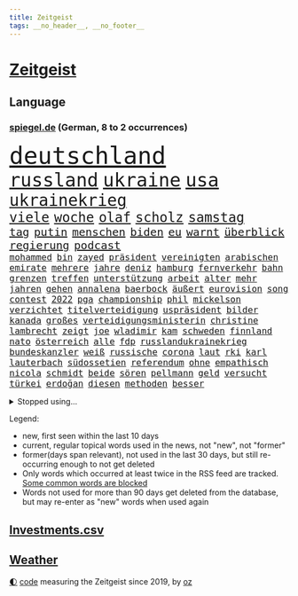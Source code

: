 ```yaml
---
title: Zeitgeist
tags: __no_header__, __no_footer__
---
```


# [Zeitgeist](https://oliz.io/zeitgeist/)

## Language

<h3><a href="https://www.spiegel.de" target="_blank">spiegel.de</a> (German, 8 to 2 occurrences)</h3>
<p style="font-family:monospace">
<span style="font-size:32pt"><a href="news_links.html#deutschland" class="current">deutschland</a></span>
<br>
<span style="font-size:25pt"><a href="news_links.html#russland" class="current">russland</a></span>
<span style="font-size:25pt"><a href="news_links.html#ukraine" class="current">ukraine</a></span>
<span style="font-size:25pt"><a href="news_links.html#usa" class="current">usa</a></span>
<br>
<span style="font-size:22pt"><a href="news_links.html#ukrainekrieg" class="current">ukrainekrieg</a></span>
<br>
<span style="font-size:18pt"><a href="news_links.html#viele" class="current">viele</a></span>
<span style="font-size:18pt"><a href="news_links.html#woche" class="current">woche</a></span>
<span style="font-size:18pt"><a href="news_links.html#olaf" class="current">olaf</a></span>
<span style="font-size:18pt"><a href="news_links.html#scholz" class="current">scholz</a></span>
<span style="font-size:18pt"><a href="news_links.html#samstag" class="current">samstag</a></span>
<br>
<span style="font-size:15pt"><a href="news_links.html#tag" class="current">tag</a></span>
<span style="font-size:15pt"><a href="news_links.html#putin" class="current">putin</a></span>
<span style="font-size:15pt"><a href="news_links.html#menschen" class="current">menschen</a></span>
<span style="font-size:15pt"><a href="news_links.html#biden" class="current">biden</a></span>
<span style="font-size:15pt"><a href="news_links.html#eu" class="current">eu</a></span>
<span style="font-size:15pt"><a href="news_links.html#warnt" class="current">warnt</a></span>
<span style="font-size:15pt"><a href="news_links.html#überblick" class="current">überblick</a></span>
<span style="font-size:15pt"><a href="news_links.html#regierung" class="current">regierung</a></span>
<span style="font-size:15pt"><a href="news_links.html#podcast" class="current">podcast</a></span>
<br>
<span style="font-size:12pt"><a href="news_links.html#mohammed" class="current">mohammed</a></span>
<span style="font-size:12pt"><a href="news_links.html#bin" class="current">bin</a></span>
<span style="font-size:12pt"><a href="news_links.html#zayed" class="new">zayed</a></span>
<span style="font-size:12pt"><a href="news_links.html#präsident" class="current">präsident</a></span>
<span style="font-size:12pt"><a href="news_links.html#vereinigten" class="current">vereinigten</a></span>
<span style="font-size:12pt"><a href="news_links.html#arabischen" class="current">arabischen</a></span>
<span style="font-size:12pt"><a href="news_links.html#emirate" class="current">emirate</a></span>
<span style="font-size:12pt"><a href="news_links.html#mehrere" class="current">mehrere</a></span>
<span style="font-size:12pt"><a href="news_links.html#jahre" class="current">jahre</a></span>
<span style="font-size:12pt"><a href="news_links.html#deniz" class="current">deniz</a></span>
<span style="font-size:12pt"><a href="news_links.html#hamburg" class="current">hamburg</a></span>
<span style="font-size:12pt"><a href="news_links.html#fernverkehr" class="new">fernverkehr</a></span>
<span style="font-size:12pt"><a href="news_links.html#bahn" class="current">bahn</a></span>
<span style="font-size:12pt"><a href="news_links.html#grenzen" class="current">grenzen</a></span>
<span style="font-size:12pt"><a href="news_links.html#treffen" class="current">treffen</a></span>
<span style="font-size:12pt"><a href="news_links.html#unterstützung" class="current">unterstützung</a></span>
<span style="font-size:12pt"><a href="news_links.html#arbeit" class="current">arbeit</a></span>
<span style="font-size:12pt"><a href="news_links.html#alter" class="current">alter</a></span>
<span style="font-size:12pt"><a href="news_links.html#mehr" class="current">mehr</a></span>
<span style="font-size:12pt"><a href="news_links.html#jahren" class="current">jahren</a></span>
<span style="font-size:12pt"><a href="news_links.html#gehen" class="current">gehen</a></span>
<span style="font-size:12pt"><a href="news_links.html#annalena" class="current">annalena</a></span>
<span style="font-size:12pt"><a href="news_links.html#baerbock" class="current">baerbock</a></span>
<span style="font-size:12pt"><a href="news_links.html#äußert" class="current">äußert</a></span>
<span style="font-size:12pt"><a href="news_links.html#eurovision" class="current">eurovision</a></span>
<span style="font-size:12pt"><a href="news_links.html#song" class="current">song</a></span>
<span style="font-size:12pt"><a href="news_links.html#contest" class="current">contest</a></span>
<span style="font-size:12pt"><a href="news_links.html#2022" class="current">2022</a></span>
<span style="font-size:12pt"><a href="news_links.html#pga" class="new">pga</a></span>
<span style="font-size:12pt"><a href="news_links.html#championship" class="new">championship</a></span>
<span style="font-size:12pt"><a href="news_links.html#phil" class="current">phil</a></span>
<span style="font-size:12pt"><a href="news_links.html#mickelson" class="new">mickelson</a></span>
<span style="font-size:12pt"><a href="news_links.html#verzichtet" class="current">verzichtet</a></span>
<span style="font-size:12pt"><a href="news_links.html#titelverteidigung" class="new">titelverteidigung</a></span>
<span style="font-size:12pt"><a href="news_links.html#uspräsident" class="current">uspräsident</a></span>
<span style="font-size:12pt"><a href="news_links.html#bilder" class="current">bilder</a></span>
<span style="font-size:12pt"><a href="news_links.html#kanada" class="current">kanada</a></span>
<span style="font-size:12pt"><a href="news_links.html#großes" class="current">großes</a></span>
<span style="font-size:12pt"><a href="news_links.html#verteidigungsministerin" class="current">verteidigungsministerin</a></span>
<span style="font-size:12pt"><a href="news_links.html#christine" class="current">christine</a></span>
<span style="font-size:12pt"><a href="news_links.html#lambrecht" class="current">lambrecht</a></span>
<span style="font-size:12pt"><a href="news_links.html#zeigt" class="current">zeigt</a></span>
<span style="font-size:12pt"><a href="news_links.html#joe" class="current">joe</a></span>
<span style="font-size:12pt"><a href="news_links.html#wladimir" class="current">wladimir</a></span>
<span style="font-size:12pt"><a href="news_links.html#kam" class="current">kam</a></span>
<span style="font-size:12pt"><a href="news_links.html#schweden" class="current">schweden</a></span>
<span style="font-size:12pt"><a href="news_links.html#finnland" class="current">finnland</a></span>
<span style="font-size:12pt"><a href="news_links.html#nato" class="current">nato</a></span>
<span style="font-size:12pt"><a href="news_links.html#österreich" class="current">österreich</a></span>
<span style="font-size:12pt"><a href="news_links.html#alle" class="current">alle</a></span>
<span style="font-size:12pt"><a href="news_links.html#fdp" class="current">fdp</a></span>
<span style="font-size:12pt"><a href="news_links.html#russlandukrainekrieg" class="current">russlandukrainekrieg</a></span>
<span style="font-size:12pt"><a href="news_links.html#bundeskanzler" class="current">bundeskanzler</a></span>
<span style="font-size:12pt"><a href="news_links.html#weiß" class="current">weiß</a></span>
<span style="font-size:12pt"><a href="news_links.html#russische" class="current">russische</a></span>
<span style="font-size:12pt"><a href="news_links.html#corona" class="current">corona</a></span>
<span style="font-size:12pt"><a href="news_links.html#laut" class="current">laut</a></span>
<span style="font-size:12pt"><a href="news_links.html#rki" class="current">rki</a></span>
<span style="font-size:12pt"><a href="news_links.html#karl" class="current">karl</a></span>
<span style="font-size:12pt"><a href="news_links.html#lauterbach" class="current">lauterbach</a></span>
<span style="font-size:12pt"><a href="news_links.html#südossetien" class="current">südossetien</a></span>
<span style="font-size:12pt"><a href="news_links.html#referendum" class="current">referendum</a></span>
<span style="font-size:12pt"><a href="news_links.html#ohne" class="current">ohne</a></span>
<span style="font-size:12pt"><a href="news_links.html#empathisch" class="new">empathisch</a></span>
<span style="font-size:12pt"><a href="news_links.html#nicola" class="current">nicola</a></span>
<span style="font-size:12pt"><a href="news_links.html#schmidt" class="current">schmidt</a></span>
<span style="font-size:12pt"><a href="news_links.html#beide" class="current">beide</a></span>
<span style="font-size:12pt"><a href="news_links.html#sören" class="new">sören</a></span>
<span style="font-size:12pt"><a href="news_links.html#pellmann" class="new">pellmann</a></span>
<span style="font-size:12pt"><a href="news_links.html#geld" class="current">geld</a></span>
<span style="font-size:12pt"><a href="news_links.html#versucht" class="current">versucht</a></span>
<span style="font-size:12pt"><a href="news_links.html#türkei" class="current">türkei</a></span>
<span style="font-size:12pt"><a href="news_links.html#erdoğan" class="current">erdoğan</a></span>
<span style="font-size:12pt"><a href="news_links.html#diesen" class="current">diesen</a></span>
<span style="font-size:12pt"><a href="news_links.html#methoden" class="new">methoden</a></span>
<span style="font-size:12pt"><a href="news_links.html#besser" class="current">besser</a></span>
</p>
<details>
<summary>Stopped using...</summary>
<p class="former" style="font-size:12pt">
nachfolge(570) massiver(569) asche(568) gefüllt(568) kanzlerin(568) scheidet(568) toni(568) 6(567) energien(567) erfahren(567) kriminelle(567) strafmaßnahmen(567) verwendet(567) attackieren(566) aufmerksamkeit(566) d(566) eindruck(566) froh(566) gewaltige(566) gäste(566) kündigung(566) liste(566) maria(566) verhältnis(566) atlantik(565) krankenhäuser(565) körper(565) maß(565) pferd(565) rainer(565) rechtsextremismus(565) scheiterte(565) schweigt(565) sekunden(565) spanier(565) vergeben(565) versprach(565) atmosphäre(564) brücke(564) coronawelle(564) co₂(564) ddr(564) gekostet(564) verlängerung(564) versäumnisse(564) 400(563) ausfallen(563) erholung(563) gesagt(563) jahrzehnte(563) jens(563) kritisierte(563) portugal(563) stets(563) street(563) taten(563) belarussischen(562) bewaffnete(562) brauchte(562) fuhr(562) hintergründe(562) klaren(562) tore(562) verdächtiger(562) vorher(562) befindet(561) csuchef(561) entwurf(561) fallzahlen(561) gelassen(561) hans(561) julia(561) kriminellen(561) neueste(561) peru(561) rassistischer(561) reißt(561) schwester(561) software(561) standort(561) verdachts(561) verhängen(561) bereich(560) dadurch(560) eugh(560) kochinstituts(560) leeren(560) material(560) nutzte(560) rettungskräfte(560) texas(560) tieren(560) erheblich(559) erwartungen(559) gebrochen(559) infektion(559) kündigen(559) lakers(559) lüge(559) lügen(559) sichern(559) smith(559) sprengstoff(559) verbrechen(559) vermehrt(559) version(559) vertrauen(559) werbung(559) anbieter(558) angesteckt(558) august(558) digitaler(558) schüssen(558) verwirrung(558) werke(558) wiederholt(558) angenommen(557) begrenzen(557) botschaften(557) finanzieren(557) ministerpräsidenten(557) norbert(557) philip(557) schnelltests(557) schwindet(557) spektakulär(557) umso(557) verlauf(557) 2011(556) bezahlt(556) bundesstaat(556) coronahilfen(556) dauern(556) erlassen(556) meint(556) politikerinnen(556) schlimmsten(556) viertelfinale(556) wende(556) e(555) siegen(555) abwehr(554) bestehen(554) mode(554) razzien(554) büro(553) demokratische(553) frische(553) hotels(553) härter(553) netanyahu(553) verbände(553) fahrrad(552) kryptowährung(552) verfehlt(552) 2030(551) angerichtet(551) mieter(551) neuauflage(551) hund(550) 600(548) eigentümer(548) emissionen(548) gefangene(548) stadion(548) festgestellt(547) überschwemmungen(547) deutsches(546) gold(546) varianten(546) beiträge(545) eigener(545) gaben(545) juristisch(545) monats(545) tiefen(545) vorgaben(545) rettete(544) wind(544) begründet(543) verwickelt(542) vorne(542) beteiligen(541) gewahrsam(541) gouverneur(541) spektakuläre(541) mama(540) rose(540) status(540) tennisprofi(540) bangt(539) rückstand(539) hinten(538) hoffnungen(538) impfstoffe(538) landet(538) nationalen(538) einschätzung(537) saintgermain(536) sydney(536) syrer(536) verkürzt(536) kapitel(533) wandel(533) leider(532) stört(531) begangen(530) hinterlässt(529) iranischen(529) jurist(529) grünenchefin(528) schock(527) afrikas(526) gerieten(526) ministerien(526) verlegen(526) bundesnetzagentur(523) olympia(523) rückblick(523) vorgenommen(522) riesiges(521) lockerungen(520) kanadas(518) prägte(518) massaker(517) smartphones(517) zdf(517) staatlichen(516) sperren(515) staatsoberhaupt(515) eingeräumt(514) geflohen(513) überfordert(513) ausgaben(512) coronaimpfungen(511) topspiel(511) weltmeisterschaft(507) bundespräsidenten(505) fotografieren(504) strukturen(502) gesetzlichen(500) heimsieg(500) rätseln(500) antony(498) befunden(490) flogen(489) geheime(489) abhilfe(486) coronawochenüberblick(483) uskapitol(477) 95(459) technische(459) glasgow(458) langjährige(458) bestens(454) ungemütlich(439) extremwetter(437) behindern(436) anfeindungen(429) 20jährige(427) bahnverkehr(425) indiens(420) worüber(420) orte(402) rum(401) untermauert(399) strecken(396) erschoss(391) 15jähriger(385) 250(378) verlag(375) höchster(374) tabu(369) financial(365) mindeststeuer(365) umständen(362) zufriedener(360) erschüttern(359) niemandem(357) raumfahrt(352) holz(349) auszeichnung(347) genesen(347) vorreiter(341) freigegeben(339) pop(332) heizkosten(327) jahresende(327) serbien(326) kugel(325) ständigen(324) müll(323) eingeladen(322) vorgang(322) ausgestellt(320) berge(319) individuelle(318) 01(317) parkplatz(316) mangelware(314) bezichtigt(311) fluggesellschaften(310) naftali(310) entsorgt(309) erhöhte(307) ernstfall(307) peters(307) traditionelle(306) unwettern(305) naht(304) geheimer(302) urteilte(302) 1962(301) kroatien(301) vodafone(300) gegenspieler(298) morgens(298) schrumpft(298) zusammengestoßen(298) verharmlost(297) 160(295) norwegische(295) europol(294) verwandten(293) schließung(290) 72(289) 1997(287) axel(286) gorillas(286) 33jährige(282) intendant(280) rt(280) blind(279) geräumt(274) lebten(272) fällig(271) beliebte(267) debattieren(267) gesund(266) traten(266) kollision(264) lebron(264) beeinträchtigt(262) archäologen(260) krisenmanagement(260) badenbaden(259) berühmteste(255) bewahrt(255) gesammelt(255) unterdrückung(255) erkenntnissen(254) moritz(253) grand(252) regnet(252) staatsmedien(252) genervt(250) verkehrt(248) zivile(248) hansjoachim(247) verzockt(247) films(246) düsseldorfer(244) gültig(242) verstecken(241) übertragen(241) 05(238) kohleausstieg(238) göringeckardt(237) inneren(237) samsung(236) regierte(235) world(234) masters(233) nadine(233) springer(232) diebe(230) tierwelt(230) mitmachen(228) produktionsausfälle(228) holstein(225) regale(224) katrin(223) virginia(223) hero(222) weltberühmt(222) zeitgleich(221) satt(220) wittert(219) überfallen(219) geburtstagsfeier(216) zusehen(216) anheben(215) nikita(214) vorteil(214) ausgetauscht(213) nfl(213) renten(212) saarbrücken(212) umgebracht(212) arktis(209) hell(208) kursieren(208) rechtsradikale(208) 1991(207) epic(206) denkbar(205) amtskollegen(202) durchschnittlich(202) erfolgen(202) gefälschtem(202) älteste(202) beeinflusst(201) vornehmen(201) ice(200) 20jährigen(199) adam(199) natostaaten(199) jesse(198) berlinbrandenburg(197) erneuerbaren(196) zurückgezogen(195) bettina(194) hitzewellen(194) begriffe(192) hey(192) rauswurf(192) einschätzungen(191) nachziehen(191) mannschaften(189) kälte(188) kredite(186) unterstützten(186) geheimdienste(183) grauen(183) plastikmüll(183) sauer(183) schlimme(181) wirtschaftsforscher(181) scherz(180) damaligen(179) massen(178) mitarbeiterinnen(178) hinrichtung(177) siegerin(177) aaron(176) gezielten(176) hals(176) registrierten(176) medienkonzern(174) coronapatienten(173) ampelpartner(170) swr(170) beruft(169) idioten(169) reichelt(169) kommissionspräsidentin(168) valencia(168) westlicher(168) bayernstar(167) beliebt(167) bundestagsvizepräsidentin(167) klimaneutralität(166) zimmermann(166) konzentration(165) generationen(164) spaghetti(163) wundern(162) gegentore(161) wach(161) airlines(160) wissenschaftlichen(160) zweifache(160) christiane(159) hinsicht(159) empfindliche(158) sammlung(158) stürzten(158) schärfere(157) qualität(156) schienen(156) wetten(156) gestiegene(155) paparazzi(155) staatsstreich(155) befreite(154) jugendorganisation(154) khan(154) zehnjähriger(154) bosnienherzegowina(153) hohes(153) angeblicher(152) fassen(151) söldnern(151) formel1saison(148) strafstoß(148) verglich(148) auseinander(147) flüchtling(147) hinein(147) gründet(145) kursiert(145) rauschgift(145) schmutzige(144) meteorologen(143) zustande(142) 107(141) koma(141) getestete(140) überlastet(140) krankenversicherungen(137) menschenrechtslage(137) 87(135) allgemeinen(135) ibizaaffäre(135) mondes(135) friert(134) pessimistisch(134) zugelassene(134) teuerung(133) wecken(133) käme(132) atomverhandlungen(131) diplomatisch(131) gestaltet(131) interpol(131) verabschieden(131) arbeite(130) klappt(130) pink(130) stimmte(130) betonte(129) personalnot(129) coviderkrankung(128) schärfste(128) surfer(128) totschlags(128) 33jährigen(127) fdpminister(127) bemerkenswerte(126) erbeuten(126) muscheln(125) buschmann(124) impfausweis(124) verschleppung(124) papa(123) problematisch(123) geflohene(122) klettern(122) sicherheitslücke(122) südpazifik(122) verurteilen(122) mühen(121) pool(121) antrittsbesuch(120) downing(120) masepin(120) watzke(120) kanye(119) lebenswerk(119) offenbarte(119) militärbündnis(117) schneefall(117) solar(117) berger(116) beschwört(116) fälschen(116) krisengebiete(116) rechner(116) brunner(115) gespenst(115) marvin(115) gewaltigen(114) kollege(114) kriterien(114) anpassungen(113) franco(113) haderte(113) spielplan(113) alleingelassen(112) auswanderer(112) paartherapeutin(112) moderierte(111) zusammengezogen(111) beherrscht(110) influencerin(110) lastwagenfahrer(109) normalen(109) 270(108) aktionismus(108) bescheren(108) kaczyński(108) beschaffung(107) dreyer(106) knüpft(106) konsulat(106) malu(106) rheinlandpfälzische(106) zehnmal(106) vettel(105) zusammengefasst(105) allzu(104) gefühlen(104) haftbefehle(104) lebensmittelpreise(104) flaggen(103) hilflos(103) juristischen(103) verbrechern(103) reiches(102) finanzschwache(101) impfpflichtdebatte(101) lehrermangel(101) zerfallen(101) alpenland(100) grünem(100) liebte(99) millionäre(98) nirvana(98) schimpansen(98) vorsätze(98) einbußen(97) geschenk(96) muslimische(96) nahrungsmittel(96) coronainfizierten(95) medienanstalt(95) bonn(94) bunt(94) erneuert(94) malis(94) brandanschlag(93) anhand(92) herzattacke(92) erwerben(91) vergleichsweise(91) vielzahl(91) anklagepunkten(90) anstrengungen(90) steueroase(90) bronx(89) klassenzimmern(89) stünden(89) teppich(89) angestiegen(88) entspannen(88) süßigkeiten(88) 82jährige(87) frachtcontainer(87) klimaschädliche(87) methan(87) siebenjährige(87) veteranen(87) einmarschieren(86) knappes(86) lügner(86) repariert(86) schlimmere(86) vitali(86) filmemacher(85) färbt(85) justizministerium(85) kurioser(85) stemmen(85) wahlrechtsreform(85) brisante(84) emotionalen(84) gütern(84) influencerinnen(84) provozierte(84) soloselbstständige(84) verweist(84) verzweifeln(84) wundert(84) überzeugung(84) baltimore(83) columbus(83) diebesgut(83) joggen(83) kontrollverlust(83) strände(83) getroffenen(82) grünenführung(82) isolieren(82) massenmord(82) notfallversorgung(82) schüttelte(82) barty(81) inselgruppe(81) leistungsträger(81) nachwirkungen(81) plündern(81) rollo(81) 2014(80) genozid(80) pokert(80) unterschlagen(80) verdienst(80) anrede(79) geschworenen(79) gespürt(79) kernkraftwerke(79) misstrauensvotum(79) photography(79) ustalent(79) berlusconi(78) besprachen(78) entschlossenheit(78) fifaboss(78) hollywoodstars(78) infantino(78) silvio(78) unicef(78) uscomedian(78) à(78) energiekonzerns(77) premierministerin(77) säbelrasseln(77) thyssenkrupp(77) verkraften(77) zweistellige(77) prenzlauer(76) verenden(76) verfügbaren(76) 21jährige(75) 55jährigen(75) altkanzlerin(75) experiment(75) nürnberger(75) ungewohnte(75) überfordern(75) beckham(74) fürchtete(74) pfeiffer(74) rückruf(74) schätzt(74) elefanten(73) hashtags(73) autokorso(72) umtriebiger(72) burkina(71) faso(71) jugendstrafe(71) kapitols(71) kleinbus(71) lasten(71) risikogruppen(71) vergewaltigte(71) 37jährigen(70) heimischen(70) nestlé(70) sehnt(70) weltlage(70) anzahl(69) ausbildungsverträge(69) begingen(69) stromausfälle(69) unterstellt(69) eautoprämie(68) kfwförderung(68) kylian(68) mbappé(68) prognostizieren(68) schwanken(68) ashleigh(67) eingeplant(67) rené(67) entscheidende(66) funk(66) gleichnamigen(66) konkurrentin(66) niemanden(66) notunterkünfte(66) englands(65) frühlings(65) millionenbeträge(65) verbleib(65) abstoßen(64) anfangszeit(64) bankkunden(64) bretagne(64) favoritinnen(64) gebühren(64) ausgeweitet(63) mitgliedern(63) stabschef(63) stoffe(63) versagen(63) vorstellbar(63) 03(62) raubes(62) ritt(62) vollständigen(62) exsoldaten(61) kirchen(61) betrugs(60) dr(60) gefeierte(60) hagelt(60) jackson(60) oxford(60) projekten(60) verschleppt(60) verwandt(60) drittes(59) erhoffen(59) grausame(59) umzusetzen(59) verhilft(59) wegfällt(59) wirtschaften(59) abgestimmt(58) lehnte(58) zeilen(58) coronalockerungen(57) jennifer(57) jugendstudie(57) saied(57) schneeregen(57) wettbewerbe(57) ahnung(56) bidenregierung(56) bizarrer(56) dubiosen(56) heidenheim(56) sondiert(56) 37jähriger(55) abgezogen(55) container(55) geldwäscheverdachtsfälle(55) halbzeit(55) klum(55) komiker(55) sees(54) stabil(54) uralten(54) interessiert(53) kommerzielle(53) löwe(53) kappen(52) leyens(52) verblüfft(52) 1100(51) noble(51) seenotretter(51) versprechungen(51) ost(50) pannen(50) plastik(50) ratlos(50) unberührte(50) 95jährige(49) a7(49) bundeskabinett(49) erforschen(49) ermuntert(49) hagelschauers(49) samuel(49) schneiden(49) swingerklub(49) verlangten(49) bekanntwerden(48) gelegen(48) sekretärin(48) stürmischen(48) zögerte(48) freizeitpark(47) profitierte(47) rückblickend(47) abramowitsch(46) außenpolitische(46) einigermaßen(46) fünften(46) schockierte(46) schreckliche(46) taktischen(46) zittern(46) angepöbelt(45) erlebnissen(45) gardasee(45) sanktion(45) untereinander(45) 59jähriger(44) altenpfleger(44) fatale(44) germany(44) hauptdarsteller(44) lobbyregister(44) omikronsubtyp(44) ankommt(43) gepanzerte(43) glaubte(43) mangelhaft(43) produktionsstopp(43) rüstungsprojekte(43) starkregen(43) verliehen(43) beschuldigten(42) bobic(42) eingetroffen(42) fredi(42) infektiologin(42) nukleare(42) regalen(42) schneidet(42) sicherheitsrat(42) studio(42) titelchancen(42) todesopfers(42) wiedereinführung(42) wohnhäuser(42) alisher(41) bekundet(41) bindung(41) dilbar(41) mateusz(41) morawiecki(41) niedergestochen(41) oligarchenjacht(41) passe(41) sponsoren(41) statistisches(41) tanken(41) östlichen(41) abstiegsbedrohte(40) jochen(40) natalia(40) usverteidigungsministerium(40) vergessenen(40) zugriff(40) ausweiten(39) bröckelt(39) degen(39) diskrepanz(39) iaeachef(39) jenen(39) mariano(39) power(39) sperrte(39) 48jährigen(38) afghanen(38) gru(38) mobil(38) riskant(38) saarländische(38) spannendes(38) belgrad(37) bombardierte(37) exfreundin(37) parlamentariergruppe(37) vertraut(37) iowa(36) ipccklimabericht(36) schutt(36) unomenschenrechtsrat(36) verstummen(36) vorziehen(36) wappnen(36) weltklimarat(36) zwingt(36) alpenrepublik(35) bewegenden(35) creative(35) director(35) duo(35) erarbeitet(35) fußballverbände(35) versetzen(35) weltklimabericht(35) biathlet(34) bundestrainerin(34) coronakennzahlen(34) empören(34) iwan(34) natotreffen(34) rinder(34) wirtschaftshilfen(34) zugunglück(34) 1977(33) boni(33) koch(33) kürzester(33) zerstörungen(33) chemiewaffeneinsatz(32) chemische(32) ehemaligem(32) energieembargo(32) hochwasserkatastrophe(32) neuendorf(32) rabatt(32) ungewiss(32) bundeswirtschaftsministerium(31) geschlossenen(31) günstige(31) sachs(31) ahr(30) chemiewaffen(30) drücken(30) hauchdünn(30) schnellere(30) weltmeisters(30) westküste(30) wladmir(30) flüchtlingsheim(29) invasionsarmee(29) kombattanten(29) unterkunft(29) verbandes(29) abstiegsplatz(28) ausgenommen(28) dokumentieren(28) dreierpack(28) großhändler(28) neymar(28) verfügt(28) ablöse(27) chemischer(27) eye(27) fed(27) obduktion(27) queer(27) raketenangriff(27) revolutionsgarden(27) tankrabatt(27) vermögenswerte(27) verwüstungen(26) übersetzt(26) auffälligen(25) befristetes(25) schnelleren(25) absprung(24) achtes(24) endpunkt(24) gaststätten(24) volkes(24) ferraripilot(23) mechaniker(23) nebenwirkungen(23) championsleagueviertelfinale(22) karim(22) vorort(22) 60jähriger(21) angetreten(21) freundinnen(21) grundordnung(21) kalt(21) militärbündnisses(21) natomitglied(21) sardinien(21) sound(21) zusammenleben(21) zweifelhaft(21) autonomie(20) co2emissionen(20) erwischen(20) leugnet(20) unterscheidet(20) wahlrecht(20) merke(19) messungen(19) neuneuroticket(19) verweis(19) zwangsarbeit(19) indem(18) menschenrechtsorganisationen(18) tvsenders(18) umentschieden(18) verfolgung(18) abzusetzen(17) angestellte(17) bauten(17) emporkömmling(17) fahrlehrer(17) friedensvertrag(17) paddeln(17) schiefgelaufen(17) stalin(17) arkansas(16) gerüstet(16) landwirt(16) nulltarif(16) staatstragend(16) wmqualifikation(16) wärmer(16) aufzunehmen(15) coronamaskenpflicht(15) familienleben(15) insolvenzverschleppung(15) isch(15) lungenembolie(15) schutzmaßnahme(15) andauernden(14) hartnäckig(14) kommunizieren(14) kontext(14) studienergebnisse(14) übernachten(14) besorgniserregend(13) enthielten(13) gelenkt(13) ordentlich(13) registrierte(13) zweifelt(13) öffentlicher(13) aggressor(12) dfl(12) mikroplastik(12) öpnv(12) dir(11) grauens(11) hurtigruten(11) neutralität(11) ohrfeigeneklat(11) weiterkommen(11)
</p>
</details>
<p>Legend:
<ul>
<li><span class="new">new</span>, first seen within the last 10 days</li>
<li><span class="current">current</span>, regular topical words used in the news, not "new", not "former"</li>
<li><span class="former">former(days span relevant)</span>, not used in the last 30 days, but still re-occurring enough to not get deleted</li>
<li>Only words which occurred at least twice in the RSS feed are tracked. <a href="language/filters.py">Some common words are blocked</a></li>
<li>Words not used for more than 90 days get deleted from the database, but may re-enter as "new" words when used again</li>
</ul>
</p>

## [Investments](investments.html)[.csv](investments.csv)

## [Weather](weather.html)

<footer>
<a href="javascript:toggleTheme()" class="nav">🌓</a>
<a href="https://github.com/ooz/zeitgeist">code</a> measuring the Zeitgeist since 2019, by <a href="https://oliz.io">oz</a>
</footer>
